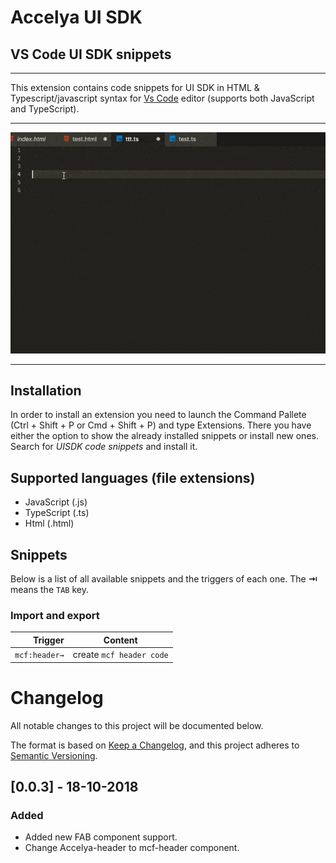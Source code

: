 # Accelya UI SDK

## VS Code UI SDK snippets

---

This extension contains code snippets for UI SDK in HTML & Typescript/javascript syntax for [Vs Code][code] editor (supports both JavaScript and TypeScript).

---

![alt text](images/ezgif.com-optimize.gif "Demo Image")

---

## Installation

In order to install an extension you need to launch the Command Pallete (Ctrl + Shift + P or Cmd + Shift + P) and type Extensions.
There you have either the option to show the already installed snippets or install new ones. Search for _UISDK code snippets_ and install it.

## Supported languages (file extensions)

- JavaScript (.js)
- TypeScript (.ts)
- Html (.html)

## Snippets

Below is a list of all available snippets and the triggers of each one. The **⇥** means the `TAB` key.

### Import and export

|       Trigger | Content                  |
| ------------: | ------------------------ |
| `mcf:header→` | create `mcf header code` |

[code]: https://code.visualstudio.com/

# Changelog

All notable changes to this project will be documented below.

The format is based on [Keep a Changelog](https://keepachangelog.com/en/1.0.0/),
and this project adheres to [Semantic Versioning](https://semver.org/spec/v2.0.0.html).

## [0.0.3] - 18-10-2018

### Added

- Added new FAB component support.
- Change Accelya-header to mcf-header component.
